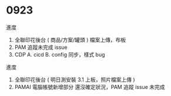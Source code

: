 # 0923

進度

1. 全聯印花後台 ( 商品/方案/罐頭 ) 檔案上傳，布板
2. PAM 追蹤未完成 issue
3. CDP A. cicd B. config 同步，樣式 bug


進度

1. 全聯印花後台 ( 明日測安裝 3.1 上板，照片檔案上傳 )
2. PAMAI 電腦帳號新增部分 還沒確定狀況，PAM 追蹤 issue 未完成
